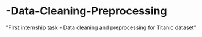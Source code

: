 # -Data-Cleaning-Preprocessing
"First internship task - Data cleaning and preprocessing for Titanic dataset"
